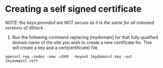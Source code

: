 # Creating a self signed certificate

*NOTE: the keys provided are NOT secure as it is the same for all released versions of dStack.*

1) Run the following command replacing [mydomain] for that fully qualified domain
   name of the site you wish to create a new certificate for. This will create a key
   and a cert(certificate) file.

```
openssl req -nodes -new -x509  -keyout [mydomain].key -out [mydomain].cert
```
